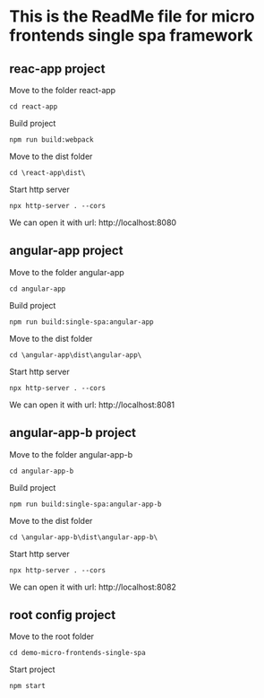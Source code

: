 # This is the ReadMe file for micro frontends single spa framework

## reac-app project

Move to the folder react-app

```
cd react-app
```

Build project

```
npm run build:webpack
```

Move to the dist folder

```
cd \react-app\dist\
```

Start http server

```
npx http-server . --cors
```

We can open it with url: <a>http://localhost:8080</a>

## angular-app project

Move to the folder angular-app

```
cd angular-app
```

Build project

```
npm run build:single-spa:angular-app
```

Move to the dist folder

```
cd \angular-app\dist\angular-app\
```

Start http server

```
npx http-server . --cors
```

We can open it with url: <a>http://localhost:8081</a>

## angular-app-b project

Move to the folder angular-app-b

```
cd angular-app-b
```

Build project

```
npm run build:single-spa:angular-app-b
```

Move to the dist folder

```
cd \angular-app-b\dist\angular-app-b\
```

Start http server

```
npx http-server . --cors
```

We can open it with url: <a>http://localhost:8082</a>


## root config project

Move to the root folder 

```
cd demo-micro-frontends-single-spa
```

Start project

```
npm start
```
